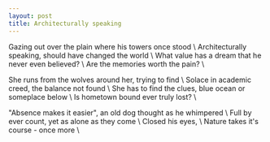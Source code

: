 ```yaml
---
layout: post
title: Architecturally speaking
---
```


Gazing out over the plain where his towers once stood \\
Architecturally speaking, should have changed the world \\
What value has a dream that he never even believed? \\
Are the memories worth the pain? \\

She runs from the wolves around her, trying to find \\
Solace in academic creed, the balance not found \\
She has to find the clues, blue ocean or someplace below \\
Is hometown bound ever truly lost? \\

"Absence makes it easier", an old dog thought as he whimpered \\
Full by ever count, yet as alone as they come \\
Closed his eyes, \\
Nature takes it's course - once more \\
